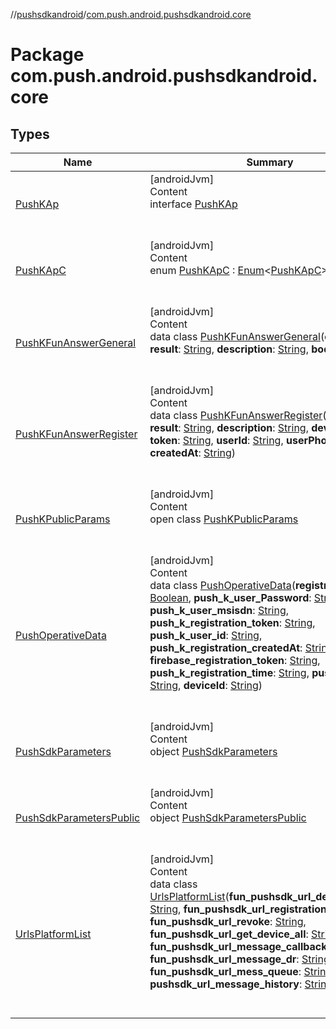 //[pushsdkandroid](../index.md)/[com.push.android.pushsdkandroid.core](index.md)



# Package com.push.android.pushsdkandroid.core  


## Types  
  
|  Name|  Summary| 
|---|---|
| <a name="com.push.android.pushsdkandroid.core/PushKAp///PointingToDeclaration/"></a>[PushKAp](-push-k-ap/index.md)| <a name="com.push.android.pushsdkandroid.core/PushKAp///PointingToDeclaration/"></a>[androidJvm]  <br>Content  <br>interface [PushKAp](-push-k-ap/index.md)  <br><br><br>
| <a name="com.push.android.pushsdkandroid.core/PushKApC///PointingToDeclaration/"></a>[PushKApC](-push-k-ap-c/index.md)| <a name="com.push.android.pushsdkandroid.core/PushKApC///PointingToDeclaration/"></a>[androidJvm]  <br>Content  <br>enum [PushKApC](-push-k-ap-c/index.md) : [Enum](https://kotlinlang.org/api/latest/jvm/stdlib/kotlin/-enum/index.html)<[PushKApC](-push-k-ap-c/index.md)> , [PushKAp](-push-k-ap/index.md)  <br><br><br>
| <a name="com.push.android.pushsdkandroid.core/PushKFunAnswerGeneral///PointingToDeclaration/"></a>[PushKFunAnswerGeneral](-push-k-fun-answer-general/index.md)| <a name="com.push.android.pushsdkandroid.core/PushKFunAnswerGeneral///PointingToDeclaration/"></a>[androidJvm]  <br>Content  <br>data class [PushKFunAnswerGeneral](-push-k-fun-answer-general/index.md)(**code**: [Int](https://kotlinlang.org/api/latest/jvm/stdlib/kotlin/-int/index.html), **result**: [String](https://kotlinlang.org/api/latest/jvm/stdlib/kotlin/-string/index.html), **description**: [String](https://kotlinlang.org/api/latest/jvm/stdlib/kotlin/-string/index.html), **body**: [String](https://kotlinlang.org/api/latest/jvm/stdlib/kotlin/-string/index.html))  <br><br><br>
| <a name="com.push.android.pushsdkandroid.core/PushKFunAnswerRegister///PointingToDeclaration/"></a>[PushKFunAnswerRegister](-push-k-fun-answer-register/index.md)| <a name="com.push.android.pushsdkandroid.core/PushKFunAnswerRegister///PointingToDeclaration/"></a>[androidJvm]  <br>Content  <br>data class [PushKFunAnswerRegister](-push-k-fun-answer-register/index.md)(**code**: [Int](https://kotlinlang.org/api/latest/jvm/stdlib/kotlin/-int/index.html), **result**: [String](https://kotlinlang.org/api/latest/jvm/stdlib/kotlin/-string/index.html), **description**: [String](https://kotlinlang.org/api/latest/jvm/stdlib/kotlin/-string/index.html), **deviceId**: [String](https://kotlinlang.org/api/latest/jvm/stdlib/kotlin/-string/index.html), **token**: [String](https://kotlinlang.org/api/latest/jvm/stdlib/kotlin/-string/index.html), **userId**: [String](https://kotlinlang.org/api/latest/jvm/stdlib/kotlin/-string/index.html), **userPhone**: [String](https://kotlinlang.org/api/latest/jvm/stdlib/kotlin/-string/index.html), **createdAt**: [String](https://kotlinlang.org/api/latest/jvm/stdlib/kotlin/-string/index.html))  <br><br><br>
| <a name="com.push.android.pushsdkandroid.core/PushKPublicParams///PointingToDeclaration/"></a>[PushKPublicParams](-push-k-public-params/index.md)| <a name="com.push.android.pushsdkandroid.core/PushKPublicParams///PointingToDeclaration/"></a>[androidJvm]  <br>Content  <br>open class [PushKPublicParams](-push-k-public-params/index.md)  <br><br><br>
| <a name="com.push.android.pushsdkandroid.core/PushOperativeData///PointingToDeclaration/"></a>[PushOperativeData](-push-operative-data/index.md)| <a name="com.push.android.pushsdkandroid.core/PushOperativeData///PointingToDeclaration/"></a>[androidJvm]  <br>Content  <br>data class [PushOperativeData](-push-operative-data/index.md)(**registrationStatus**: [Boolean](https://kotlinlang.org/api/latest/jvm/stdlib/kotlin/-boolean/index.html), **push_k_user_Password**: [String](https://kotlinlang.org/api/latest/jvm/stdlib/kotlin/-string/index.html), **push_k_user_msisdn**: [String](https://kotlinlang.org/api/latest/jvm/stdlib/kotlin/-string/index.html), **push_k_registration_token**: [String](https://kotlinlang.org/api/latest/jvm/stdlib/kotlin/-string/index.html), **push_k_user_id**: [String](https://kotlinlang.org/api/latest/jvm/stdlib/kotlin/-string/index.html), **push_k_registration_createdAt**: [String](https://kotlinlang.org/api/latest/jvm/stdlib/kotlin/-string/index.html), **firebase_registration_token**: [String](https://kotlinlang.org/api/latest/jvm/stdlib/kotlin/-string/index.html), **push_k_registration_time**: [String](https://kotlinlang.org/api/latest/jvm/stdlib/kotlin/-string/index.html), **push_k_uuid**: [String](https://kotlinlang.org/api/latest/jvm/stdlib/kotlin/-string/index.html), **deviceId**: [String](https://kotlinlang.org/api/latest/jvm/stdlib/kotlin/-string/index.html))  <br><br><br>
| <a name="com.push.android.pushsdkandroid.core/PushSdkParameters///PointingToDeclaration/"></a>[PushSdkParameters](-push-sdk-parameters/index.md)| <a name="com.push.android.pushsdkandroid.core/PushSdkParameters///PointingToDeclaration/"></a>[androidJvm]  <br>Content  <br>object [PushSdkParameters](-push-sdk-parameters/index.md)  <br><br><br>
| <a name="com.push.android.pushsdkandroid.core/PushSdkParametersPublic///PointingToDeclaration/"></a>[PushSdkParametersPublic](-push-sdk-parameters-public/index.md)| <a name="com.push.android.pushsdkandroid.core/PushSdkParametersPublic///PointingToDeclaration/"></a>[androidJvm]  <br>Content  <br>object [PushSdkParametersPublic](-push-sdk-parameters-public/index.md)  <br><br><br>
| <a name="com.push.android.pushsdkandroid.core/UrlsPlatformList///PointingToDeclaration/"></a>[UrlsPlatformList](-urls-platform-list/index.md)| <a name="com.push.android.pushsdkandroid.core/UrlsPlatformList///PointingToDeclaration/"></a>[androidJvm]  <br>Content  <br>data class [UrlsPlatformList](-urls-platform-list/index.md)(**fun_pushsdk_url_device_update**: [String](https://kotlinlang.org/api/latest/jvm/stdlib/kotlin/-string/index.html), **fun_pushsdk_url_registration**: [String](https://kotlinlang.org/api/latest/jvm/stdlib/kotlin/-string/index.html), **fun_pushsdk_url_revoke**: [String](https://kotlinlang.org/api/latest/jvm/stdlib/kotlin/-string/index.html), **fun_pushsdk_url_get_device_all**: [String](https://kotlinlang.org/api/latest/jvm/stdlib/kotlin/-string/index.html), **fun_pushsdk_url_message_callback**: [String](https://kotlinlang.org/api/latest/jvm/stdlib/kotlin/-string/index.html), **fun_pushsdk_url_message_dr**: [String](https://kotlinlang.org/api/latest/jvm/stdlib/kotlin/-string/index.html), **fun_pushsdk_url_mess_queue**: [String](https://kotlinlang.org/api/latest/jvm/stdlib/kotlin/-string/index.html), **pushsdk_url_message_history**: [String](https://kotlinlang.org/api/latest/jvm/stdlib/kotlin/-string/index.html))  <br><br><br>

